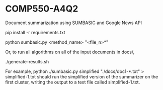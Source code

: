 # COMP550-A4Q2
Document summarization using SUMBASIC and Google News API

pip install -r requirements.txt

python sumbasic.py <method_name> "<file_n>*"

Or, to run all algorithms on all of the input documents in docs/,

./generate-results.sh

For example,
python ./sumbasic.py simplified "./docs/doc1-*.txt" > simplified-1.txt
should run the simplified version of the summarizer on the first cluster, writing the output to a text file
called simplified-1.txt.
